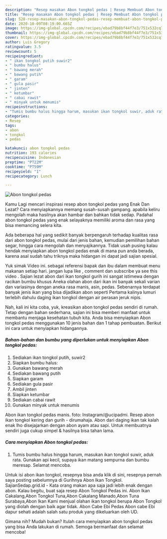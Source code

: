 ```yaml
---
description: "Resep masakan Abon tongkol pedas | Resep Membuat Abon tongkol pedas Yang Enak Dan Mudah"
title: "Resep masakan Abon tongkol pedas | Resep Membuat Abon tongkol pedas Yang Enak Dan Mudah"
slug: 528-resep-masakan-abon-tongkol-pedas-resep-membuat-abon-tongkol-pedas-yang-enak-dan-mudah
date: 2020-10-09T08:19:00.665Z
image: https://img-global.cpcdn.com/recipes/ebad79b8bf44f7e3/751x532cq70/abon-tongkol-pedas-foto-resep-utama.jpg
thumbnail: https://img-global.cpcdn.com/recipes/ebad79b8bf44f7e3/751x532cq70/abon-tongkol-pedas-foto-resep-utama.jpg
cover: https://img-global.cpcdn.com/recipes/ebad79b8bf44f7e3/751x532cq70/abon-tongkol-pedas-foto-resep-utama.jpg
author: Luis Gregory
ratingvalue: 3.5
reviewcount: 5
recipeingredient:
- " ikan tongkol putih suwir2"
- " bumbu halus"
- " bawang merah"
- " bawang putih"
- " garam"
- " gula pasir"
- " jinten"
- " ketumbar"
- " cabai rawit"
- " minyak untuk menumis"
recipeinstructions:
- "Tumis bumbu halus hingga harum, masukan ikan tongkol suwir, aduk rata. Gunakan api kecil, supaya ikan matang sempurna dan bumbu meresap. Selamat mencoba."
categories:
- Resep
tags:
- abon
- tongkol
- pedas

katakunci: abon tongkol pedas 
nutrition: 193 calories
recipecuisine: Indonesian
preptime: "PT22M"
cooktime: "PT59M"
recipeyield: "1"
recipecategory: Lunch

---
```



![Abon tongkol pedas](https://img-global.cpcdn.com/recipes/ebad79b8bf44f7e3/751x532cq70/abon-tongkol-pedas-foto-resep-utama.jpg)

Kamu Lagi mencari inspirasi resep abon tongkol pedas yang Enak Dan Lezat? Cara menyiapkannya memang susah-susah gampang. apabila keliru mengolah maka hasilnya akan hambar dan bahkan tidak sedap. Padahal abon tongkol pedas yang enak selayaknya memiliki aroma dan rasa yang bisa memancing selera kita.

Ada beberapa hal yang sedikit banyak berpengaruh terhadap kualitas rasa dari abon tongkol pedas, mulai dari jenis bahan, kemudian pemilihan bahan segar, hingga cara mengolah dan menyajikannya. Tidak usah pusing kalau hendak menyiapkan abon tongkol pedas enak di mana pun anda berada, karena asal sudah tahu triknya maka hidangan ini dapat jadi sajian spesial.

Yuk simak Video ini. sebagai referensi bapak dan ibu dalam membuat menu makanan setiap hari. jangan lupa like , comment dan subscribe ya see this video . Sajian lezat abon dari ikan tongkol gurih ini sangat istimewa dengan racikan bumbu khusus Aneka olahan abon dari ikan ini banyak sekali varian dan variasinya dengan aneka rasa manis, asin, pedas. Sebenarnya terdapat banyak jenis ikan yang bisa dijadikan abon seperti Pertama kalinya lumuri terlebih dahulu daging ikan tongkol dengan air perasan jeruk nipis.


Nah, kali ini kita coba, yuk, kreasikan abon tongkol pedas sendiri di rumah. Tetap dengan bahan sederhana, sajian ini bisa memberi manfaat untuk membantu menjaga kesehatan tubuh kita. Anda bisa menyiapkan Abon tongkol pedas menggunakan 10 jenis bahan dan 1 tahap pembuatan. Berikut ini cara untuk menyiapkan hidangannya.

<!--inarticleads1-->

##### Bahan-bahan dan bumbu yang diperlukan untuk menyiapkan Abon tongkol pedas:

1. Sediakan  ikan tongkol putih, suwir2
1. Siapkan  bumbu halus:
1. Gunakan  bawang merah
1. Sediakan  bawang putih
1. Siapkan  garam
1. Sediakan  gula pasir
1. Ambil  jinten
1. Siapkan  ketumbar
1. Sediakan  cabai rawit
1. Gunakan  minyak untuk menumis


Abon ikan tongkol pedas manis. foto: Instagram/@ucipadmi. Resep abon ikan tongkol kering dan gurih - dirumahaja. Abon dari daging ikan tak kalah enak lho disejajarkan dengan abon ayam atau sapi. Untuk membuatnya sendiri juga cukup simpel &amp; hasilnya bisa tahan lama. 

<!--inarticleads2-->

##### Cara menyiapkan Abon tongkol pedas:

1. Tumis bumbu halus hingga harum, masukan ikan tongkol suwir, aduk rata. Gunakan api kecil, supaya ikan matang sempurna dan bumbu meresap. Selamat mencoba.


Untuk isi abon ikan tongkol, resepnya bisa anda klik di sini, resepnya pernah saya posting sebelumnya di Gurihnya Abon Ikan Tongkol. SajianSedap.grid.id - Kata orang makan apa saja jadi lebih enak dengan abon. Kalau begitu, buat saja resep Abon Tongkol Pedas ini. Abon Ikan Cakalang,Abon Tongkol Tuna,Abon Cakalang Manado,Abon Tuna Surabaya,Abon Ikan Kami menjual olahan ikan tongkol berupa Abon Tongkol yang diolah dengan baik agar tidak. Abon Cabe Ebi Pedas Abon cabe Ebi dapur sehati adalah salah satu produk yang dikeluarkan oleh UD. 

Gimana nih? Mudah bukan? Itulah cara menyiapkan abon tongkol pedas yang bisa Anda lakukan di rumah. Semoga bermanfaat dan selamat mencoba!
